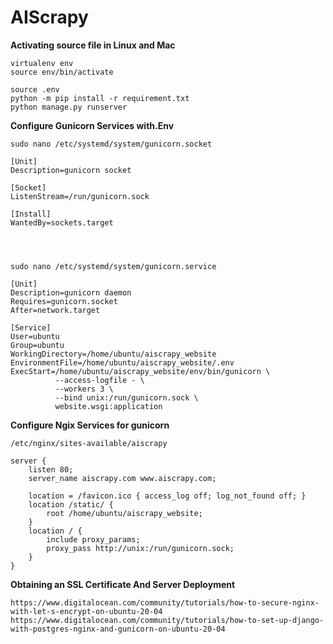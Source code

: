 # AIScrapy


**Activating source file in Linux and Mac**

```
virtualenv env
source env/bin/activate

source .env
python -m pip install -r requirement.txt
python manage.py runserver

```





**Configure Gunicorn Services with.Env**

```
sudo nano /etc/systemd/system/gunicorn.socket

[Unit]
Description=gunicorn socket

[Socket]
ListenStream=/run/gunicorn.sock

[Install]
WantedBy=sockets.target




sudo nano /etc/systemd/system/gunicorn.service

[Unit]
Description=gunicorn daemon
Requires=gunicorn.socket
After=network.target

[Service]
User=ubuntu
Group=ubuntu
WorkingDirectory=/home/ubuntu/aiscrapy_website
EnvironmentFile=/home/ubuntu/aiscrapy_website/.env
ExecStart=/home/ubuntu/aiscrapy_website/env/bin/gunicorn \
          --access-logfile - \
          --workers 3 \
          --bind unix:/run/gunicorn.sock \
          website.wsgi:application
```



**Configure Ngix Services for gunicorn**
```
/etc/nginx/sites-available/aiscrapy

server {
    listen 80;
    server_name aiscrapy.com www.aiscrapy.com;

    location = /favicon.ico { access_log off; log_not_found off; }
    location /static/ {
        root /home/ubuntu/aiscrapy_website;
    }
    location / {
        include proxy_params;
        proxy_pass http://unix:/run/gunicorn.sock;
    }
}
```
**Obtaining an SSL Certificate And Server Deployment**
```
https://www.digitalocean.com/community/tutorials/how-to-secure-nginx-with-let-s-encrypt-on-ubuntu-20-04
https://www.digitalocean.com/community/tutorials/how-to-set-up-django-with-postgres-nginx-and-gunicorn-on-ubuntu-20-04
```
